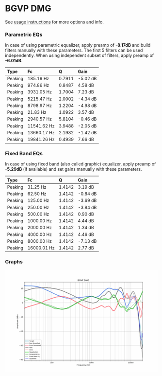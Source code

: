 # BGVP DMG
See [usage instructions](https://github.com/jaakkopasanen/AutoEq#usage) for more options and info.

### Parametric EQs
In case of using parametric equalizer, apply preamp of **-8.17dB** and build filters manually
with these parameters. The first 5 filters can be used independently.
When using independent subset of filters, apply preamp of **-6.01dB**.

| Type    | Fc          |      Q | Gain     |
|:--------|:------------|:-------|:---------|
| Peaking | 185.19 Hz   | 0.7911 | -5.02 dB |
| Peaking | 974.86 Hz   | 0.8487 | 4.58 dB  |
| Peaking | 3931.05 Hz  | 1.7004 | 7.23 dB  |
| Peaking | 5215.47 Hz  | 2.0002 | -4.34 dB |
| Peaking | 8798.97 Hz  | 1.2204 | -4.98 dB |
| Peaking | 21.83 Hz    | 1.0922 | 3.57 dB  |
| Peaking | 2940.57 Hz  | 5.8104 | -0.46 dB |
| Peaking | 11541.62 Hz | 3.9488 | -2.05 dB |
| Peaking | 13660.17 Hz | 2.1982 | -1.42 dB |
| Peaking | 19841.26 Hz | 0.4939 | 7.66 dB  |

### Fixed Band EQs
In case of using fixed band (also called graphic) equalizer, apply preamp of **-5.29dB**
(if available) and set gains manually with these parameters.

| Type    | Fc          |      Q | Gain     |
|:--------|:------------|:-------|:---------|
| Peaking | 31.25 Hz    | 1.4142 | 3.19 dB  |
| Peaking | 62.50 Hz    | 1.4142 | -0.84 dB |
| Peaking | 125.00 Hz   | 1.4142 | -3.69 dB |
| Peaking | 250.00 Hz   | 1.4142 | -3.84 dB |
| Peaking | 500.00 Hz   | 1.4142 | 0.90 dB  |
| Peaking | 1000.00 Hz  | 1.4142 | 4.44 dB  |
| Peaking | 2000.00 Hz  | 1.4142 | 1.34 dB  |
| Peaking | 4000.00 Hz  | 1.4142 | 4.46 dB  |
| Peaking | 8000.00 Hz  | 1.4142 | -7.13 dB |
| Peaking | 16000.01 Hz | 1.4142 | 2.77 dB  |

### Graphs
![](./BGVP%20DMG.png)